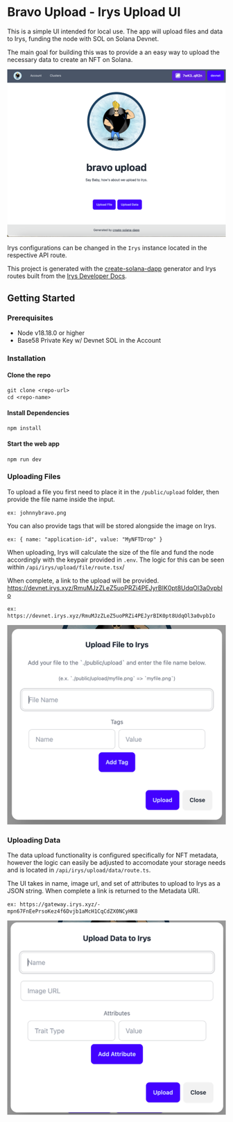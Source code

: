 # Bravo Upload - Irys Upload UI

This is a simple UI intended for local use. The app will upload files and data to Irys, funding the node with SOL on Solana Devnet.

The main goal for building this was to provide a an easy way to upload the necessary data to create an NFT on Solana.

<!-- insert an image of the bravo_upload_logo.svg -->
![Bravo Upload Homepage](./web/public/homepage.png)


Irys configurations can be changed in the `Irys` instance located in the respective API route.

This project is generated with the [create-solana-dapp](https://github.com/solana-developers/create-solana-dapp) generator and Irys routes built from the [Irys Developer Docs](https://docs.irys.xyz/developer-docs/irys-sdk).


## Getting Started

### Prerequisites

- Node v18.18.0 or higher
- Base58 Private Key w/ Devnet SOL in the Account


### Installation

#### Clone the repo

```shell
git clone <repo-url>
cd <repo-name>
```

#### Install Dependencies

```shell
npm install
```

#### Start the web app

```
npm run dev
```

### Uploading Files

To upload a file you first need to place it in the `/public/upload` folder, then provide the file name inside the input.

```shell
ex: johnnybravo.png
```

You can also provide tags that will be stored alongside the image on Irys.

```shell
ex: { name: "application-id", value: "MyNFTDrop" }
```

When uploading, Irys will calculate the size of the file and fund the node accordingly with the keypair provided in `.env`. The logic for this can be seen within `/api/irys/upload/file/route.tsx`/

When complete, a link to the upload will be provided.
https://devnet.irys.xyz/RmuMJzZLeZ5uoPRZi4PEJyrBIK0pt8UdqOl3a0vpbIo
```shell
ex: https://devnet.irys.xyz/RmuMJzZLeZ5uoPRZi4PEJyrBIK0pt8UdqOl3a0vpbIo
```

![Uploading File Screenshot](./web/public/fileupload.png)

### Uploading Data

The data upload functionality is configured specifically for NFT metadata, however the logic can easily be adjusted to accomodate your storage needs and is located in `/api/irys/upload/data/route.ts`.

The UI takes in name, image url, and set of attributes to upload to Irys as a JSON string. When complete a link is returned to the Metadata URI.

```shell
ex: https://gateway.irys.xyz/-mpn67FnEePrsoKez4f6Dvjb1aMcH1CqCdZX0NCyHK8
```

![Uploading Data Screenshot](./web/public/dataupload.png)